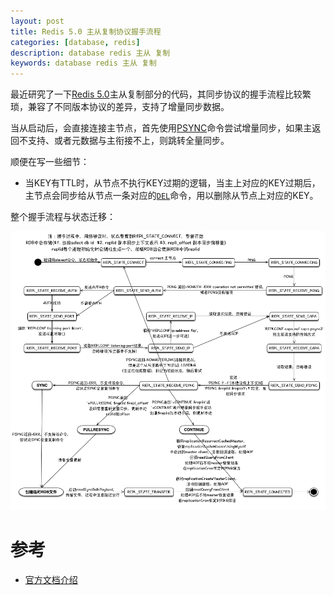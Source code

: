 ```yaml
---
layout: post
title: Redis 5.0 主从复制协议握手流程
categories: [database, redis]
description: database redis 主从 复制
keywords: database redis 主从 复制
---
```


最近研究了一下[Redis 5.0](https://github.com/antirez/redis)主从复制部分的代码，其同步协议的握手流程比较繁琐，兼容了不同版本协议的差异，支持了增量同步数据。

当从启动后，会直接连接主节点，首先使用[PSYNC](http://redisdoc.com/internal/psync.html)命令尝试增量同步，如果主返回不支持、或者元数据与主衔接不上，则跳转全量同步。

顺便在写一些细节：
* 当KEY有TTL时，从节点不执行KEY过期的逻辑，当主上对应的KEY过期后，主节点会同步给从节点一条对应的[`DEL`](https://redis.io/commands/del)命令，用以删除从节点上对应的KEY。

整个握手流程与状态迁移：

![](/images/posts/database/redis-5.0-replication.png)

# 参考

* [官方文档介绍](https://redis.io/topics/replication)